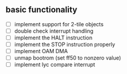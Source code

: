 ## basic functionality

- [ ] implement support for 2-tile objects
- [ ] double check interrupt handling
- [ ] implement the HALT instruction
- [ ] implement the STOP instruction properly
- [ ] implement OAM DMA
- [ ] unmap bootrom (set ff50 to nonzero value)
- [ ] implement lyc compare interrupt
